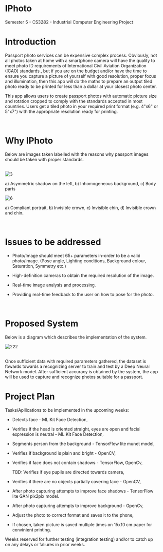 # IPhoto
Semester 5 - CS3282 - Industrial Computer Engineering Project

# Introduction

Passport photo services can be expensive complex process. Obviously, not all photos taken at home with a smartphone camera will have the quality to meet photo ID requirements of International Civil Aviation Organization (ICAO) standards., but if you are on the budget and/or have the time to ensure you capture a picture of yourself with good resolution, proper focus and illumination, then this app will do the maths to prepare an output tiled photo ready to be printed for less than a dollar at your closest photo center. 

This app allows users to create passport photos with automatic picture size and rotation cropped to comply with the standards accepted in most countries. Users get a tiled photo in your required print format (e.g. 4"x6" or 5"x7") with the appropriate resolution ready for printing.

<br>

# Why IPhoto

Below are images taken labelled with the reasons why passport images should be taken with proper standards.
<br>
<br>

![3](https://user-images.githubusercontent.com/86109995/191017106-d29476d8-62f3-431f-a872-d2a088007679.png)

a) Asymmetric shadow on the left, b) Inhomogeneous background, c) Body parts

![6](https://user-images.githubusercontent.com/86109995/191017133-9aa43fb2-6d3e-4971-b4c3-b1c8589724c9.png)

a) Compliant portrait, b) Invisible crown, c) Invisible chin, d) Invisible crown and chin.

<br>

# Issues to be addressed

* Photo/Image should meet 65+ parameters in-order to be a valid photo/image. 
(Pose angle, Lighting conditions, Background colour, Saturation, Symmetry etc.)

* High-definition cameras to obtain the required resolution of the image.

* Real-time image analysis and processing.

* Providing real-time feedback to the user on how to pose for the photo. 

<br>

# Proposed System

Below is a diagram which describes the implementation of the system. 


![222](https://user-images.githubusercontent.com/86109995/191013628-266eadcf-1492-46e7-9d10-10296b79d84d.jpg)
 
<br>
Once sufficient data with required parameters gathered, the dataset is fowards towards a recognizing server to train and test by a Deep Neural Network model. After sufficient accuracy is obtained by the system, the app will be used to capture and recognize photos suitable for a passport.

# Project Plan

Tasks/Apllications to be implemented in the upcoming weeks:

 * Detects face - ML Kit Face Detection,
 
 * Verifies if the head is oriented straight, eyes are open and facial expression is neutral - ML Kit Face Detection,
 
 * Segments person from the background - TensorFlow lite munet model,
 
 * Verifies if background is plain and bright - OpenCV,
 
 * Verifies if face does not contain shadows - TensorFlow, OpenCv,
 
    TBD: Verifies if eye pupils are directed towards camera,
 
 * Verifies if there are no objects partially covering face - OpenCV,
 
 * After photo capturing attempts to improve face shadows - TensorFlow lite GAN pix2pix model.
 
 * After photo capturing attempts to improve background - OpenCv,
 
 * Adjust the photo to correct format and saves it to the phone,
 
 * If chosen, taken picture is saved multiple times on 15x10 cm paper for convinient printing.


Weeks	reserved for further testing (integration testing) and/or to catch up on any delays or faliures in prior weeks.





